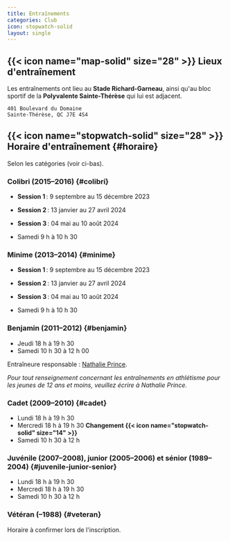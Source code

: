 ```yaml
---
title: Entraînements
categories: Club
icon: stopwatch-solid
layout: single
---
```


## {{< icon name="map-solid" size="28" >}} Lieux d'entraînement

Les entraînements ont lieu au **Stade Richard-Garneau**, ainsi qu'au bloc sportif de la **Polyvalente Sainte-Thérèse** qui lui est adjacent.

```
401 Boulevard du Domaine  
Sainte-Thérèse, QC J7E 4S4
```

<!--
Dans le but d'alléger les plateaux sportifs de la polyvalente durant la session d'hiver, certains entraînements des athlètes de catégorie **juvénile et plus vieux** peuvent se donner à l'**école Saint-Pierre**.

```
201 Rue Saint-Pierre  
Sainte-Thérèse, QC J7E 2S3
```

<em class="badge badge-primary">Nouveau!</em> Club satellite à **Lachute** : les entraînements ont lieu sur la piste d’athlétisme de la **Polyvalente Lavigne**.

```
452 Avenue d’Argenteuil  
Lachute, Quebec J8H 1W9
```
-->

## {{< icon name="stopwatch-solid" size="28" >}} Horaire d'entraînement {#horaire}

Selon les catégories (voir ci-bas).

### Colibri (2015–2016) {#colibri}

- **Session 1** : 9 septembre au 15 décembre 2023
- **Session 2** : 13 janvier au 27 avril 2024
- **Session 3** : 04 mai au 10 août 2024

- Samedi 9 h à 10 h 30

### Minime (2013–2014) {#minime}

- **Session 1** : 9 septembre au 15 décembre 2023
- **Session 2** : 13 janvier au 27 avril 2024
- **Session 3** : 04 mai au 10 août 2024

- Samedi 9 h à 10 h 30

### Benjamin (2011–2012) {#benjamin}

- Jeudi 18 h à 19 h 30
- Samedi 10 h 30 à 12 h 00

Entraîneure responsable : [Nathalie Prince](/club/entraineurs/nathalie-prince/). 

_Pour tout renseignement concernant les entraînements en athlétisme pour les jeunes de 12 ans et moins, veuillez écrire à Nathalie Prince._

### Cadet (2009–2010) {#cadet}

- Lundi 18 h à 19 h 30
- Mercredi 18 h à 19 h 30 <strong class="badge badge-default">Changement {{< icon name="stopwatch-solid" size="14" >}}</strong>
- Samedi 10 h 30 à 12 h

<!--Consultez le [calendrier](cadets) pour les cadets.-->

### Juvénile (2007–2008), junior (2005–2006) et sénior (1989–2004) {#juvenile-junior-senior}

- Lundi 18 h à 19 h 30
- Mercredi 18 h à 19 h 30
- Samedi 10 h 30 à 12 h

### Vétéran (–1988) {#veteran}

Horaire à confirmer lors de l'inscription.

<!--

### Demi-fond (cadet, juvénile et plus vieux) {#demi-fond}

Les athlètes de catégorie **cadette** et **juvénile** peuvent suivre la planification spécialisée pour le demi-fond.

- Lundi 18 h à 19 h 30
- Mercredi 18 h à 19 h 30
- Samedi 10 h 30 à 12 h

Consultez le [calendrier](demi-fond) pour les entraînements de demi-fond.

Entraîneurs responsables :

- 
-->